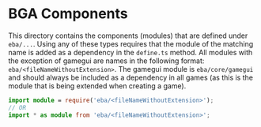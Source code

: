 # BGA Components

This directory contains the components (modules) that are defined under `eba/...`. Using any of these types requires that the module of the matching name is added as a dependency in the `define.ts` method. All modules with the exception of gamegui are names in the following format: `eba/<fileNameWithoutExtension>`. The gamegui module is `eba/core/gamegui` and should always be included as a dependency in all games (as this is the module that is being extended when creating a game).

```typescript
import module = require('eba/<fileNameWithoutExtension>');
// OR
import * as module from 'eba/<fileNameWithoutExtension>';
```